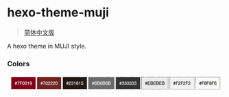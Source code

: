 # hexo-theme-muji 

> [简体中文版](README_zh-CN.md)

A hexo theme in MUJI style.

### Colors

![MUJI Colors](source/img/muji-colors.png)
